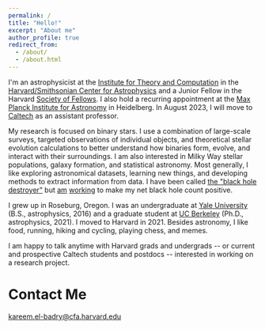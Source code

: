 ```yaml
---
permalink: /
title: "Hello!"
excerpt: "About me"
author_profile: true
redirect_from: 
  - /about/
  - /about.html
---
```


I'm an astrophysicist at the [Institute for Theory and Computation](https://itc.cfa.harvard.edu/) in the [Harvard/Smithsonian Center for Astrophysics](https://www.cfa.harvard.edu/) and a Junior Fellow in the Harvard [Society of Fellows](https://socfell.fas.harvard.edu/about). I also hold a recurring appointment at the [Max Planck Institute for Astronomy](https://www.mpia.de/en) in Heidelberg. In August 2023, I will move to [Caltech](https://www.astro.caltech.edu/) as an assistant professor. 

My research is focused on binary stars. I use a combination of large-scale surveys, targeted observations of individual objects, and theoretical stellar evolution calculations to better understand how binaries form, evolve, and interact with their surroundings. I am also interested in Milky Way stellar populations, galaxy formation, and statistical astronomy.  Most generally, I like exploring astronomical datasets, learning new things, and developing methods to extract information from data. I have been called [the "black hole destroyer"](https://www.cnet.com/science/space/black-hole-destroyers-just-found-a-strange-black-hole-lurking-in-deep-space/) but [am](https://ui.adsabs.harvard.edu/abs/2023MNRAS.518.1057E/abstract) [working](https://ui.adsabs.harvard.edu/abs/2023arXiv230207880E/abstract) to make my net black hole count positive.  


I grew up in Roseburg, Oregon. I was an undergraduate at [Yale University](https://astronomy.yale.edu/) (B.S., astrophysics, 2016) and a graduate student at [UC Berkeley](https://astro.berkeley.edu/) (Ph.D., astrophysics, 2021). I moved to Harvard in 2021. Besides astronomy, I like food, running, hiking and cycling, playing chess, and memes.

I am happy to talk anytime with Harvard grads and undergrads -- or current and prospective Caltech students and postdocs -- interested in working on a research project. 

Contact Me
======
kareem.el-badry@cfa.harvard.edu 